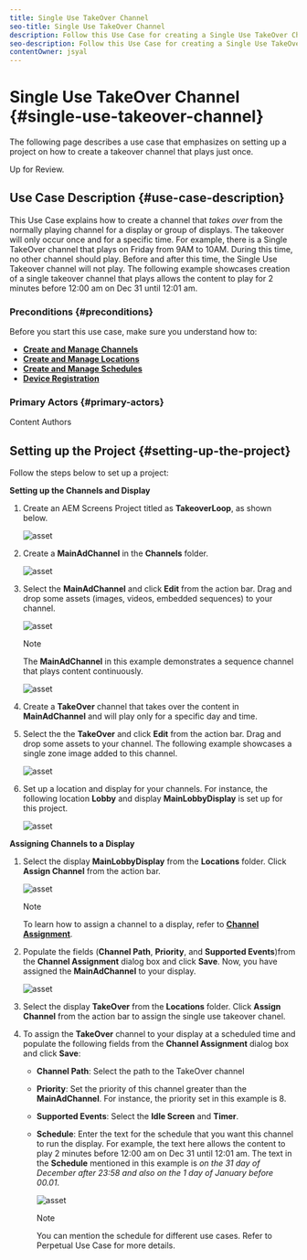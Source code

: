 ```yaml
---
title: Single Use TakeOver Channel
seo-title: Single Use TakeOver Channel
description: Follow this Use Case for creating a Single Use TakeOver Channel.
seo-description: Follow this Use Case for creating a Single Use TakeOver Channel.
contentOwner: jsyal
---
```


# Single Use TakeOver Channel {#single-use-takeover-channel}

The following page describes a use case that emphasizes on setting up a project on how to create a takeover channel that plays just once.

Up for Review.

## Use Case Description {#use-case-description}

This Use Case explains how to create a channel that *takes over* from the normally playing channel for a display or group of displays. The takeover will only occur once and for a specific time.
For example, there is a Single TakeOver channel that plays on Friday from 9AM to 10AM. During this time, no other channel should play. Before and after this time, the Single Use Takeover channel will not play. The following example showcases creation of a single takeover channel that plays allows the content to play for 2 minutes before 12:00 am on Dec 31 until 12:01 am.

### Preconditions {#preconditions}

Before you start this use case, make sure you understand how to:

* **[Create and Manage Channels](managing-channels.md)**
* **[Create and Manage Locations](managing-locations.md)**
* **[Create and Manage Schedules](managing-schedules.md)**
* **[Device Registration](device-registration.md)**

### Primary Actors {#primary-actors}

Content Authors

## Setting up the Project {#setting-up-the-project}

Follow the steps below to set up a project:

**Setting up the Channels and Display**

1. Create an AEM Screens Project titled as **TakeoverLoop**, as shown below.

   ![asset](assets/single-takeover1.png)

1. Create a **MainAdChannel** in the **Channels** folder.

    ![asset](assets/single-takeover2.png)

1. Select the **MainAdChannel** and click **Edit** from the action bar. Drag and drop some assets (images, videos, embedded sequences) to your channel.

   ![asset](assets/single-takeover2.png)

   >[!Note]
   > The **MainAdChannel** in this example demonstrates a sequence channel that plays content continuously.

   ![asset](assets/single-takeover3.png)

1. Create a **TakeOver** channel that takes over the content in **MainAdChannel** and will play only for a specific day and time.

1. Select the the **TakeOver** and click **Edit** from the action bar. Drag and drop some assets to your channel. The following example showcases a single zone image added to this channel.

   ![asset](assets/single-takeover4.png)

1. Set up a location and display for your channels. For instance, the following location **Lobby** and display **MainLobbyDisplay** is set up for this project.

   ![asset](assets/single-takeover5.png)

**Assigning Channels to a Display**

1. Select the display **MainLobbyDisplay** from the **Locations** folder. Click **Assign Channel** from the action bar. 

   ![asset](assets/single-takeover6.png)

   >[!NOTE]
   >To learn how to assign a channel to a display, refer to **[Channel Assignment](channel-assignment.md)**.

1. Populate the fields (**Channel Path**, **Priority**, and **Supported Events**)from the **Channel Assignment** dialog box and click **Save**. Now, you have assigned the **MainAdChannel** to your display.

   ![asset](assets/single-takeover7.png)

1. Select the display **TakeOver** from the **Locations** folder. Click **Assign Channel** from the action bar to assign the single use takeover chanel.

1. To assign the **TakeOver** channel to your display at a scheduled time and populate the following fields from the **Channel Assignment** dialog box and click **Save**:

    * **Channel Path**: Select the path to the TakeOver channel
    * **Priority**: Set the priority of this channel greater than the **MainAdChannel**. For instance, the priority set in this example is 8.
    * **Supported Events**: Select the **Idle Screen** and **Timer**.
    * **Schedule**: Enter the text for the schedule that you want this channel to run the display. For example, the text here allows the content to play 2 minutes before 12:00 am on Dec 31 until 12:01 am.
    The text in the **Schedule** mentioned in this example is *on the 31 day of December after 23:58 and also on the 1 day of January before 00.01*.

      ![asset](assets/single-takeover8.png)

       >[!NOTE]
       >You can mention the schedule for different use cases. Refer to Perpetual Use Case for more details.